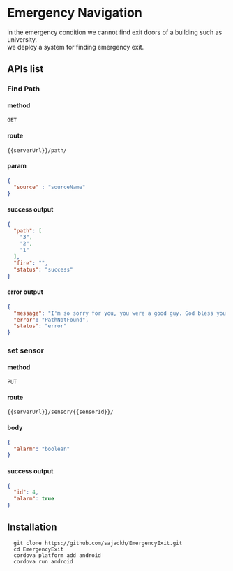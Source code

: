 # Emergency Navigation
in the emergency condition we cannot find exit doors of a building such as university.   
we deploy a system for finding emergency exit.

## APIs list
### Find Path 
#### method
```
GET 
```
#### route
```djangourlpath
{{serverUrl}}/path/
```
#### param
```json
{
  "source" : "sourceName"
}
```
#### success output
```json
{
  "path": [
    "3",
    "2",
    "1"
  ],
  "fire": "",
  "status": "success"
}
```

#### error output
```json
{
  "message": "I'm so sorry for you, you were a good guy. God bless you!",
  "error": "PathNotFound",
  "status": "error"
}
```



### set sensor
#### method
```
PUT
```
#### route
```
{{serverUrl}}/sensor/{{sensorId}}/
```
#### body
```json
{
  "alarm": "boolean"
}
```

#### success output
```json
{
  "id": 4,
  "alarm": true
}
```

## Installation
```
  git clone https://github.com/sajadkh/EmergencyExit.git
  cd EmergencyExit
  cordova platform add android
  cordova run android
```